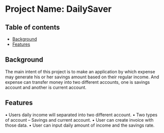 # Project Name: DailySaver

## Table of contents
* [Background](#background)
* [Features](#features)

## Background
The main intent of this project is to make an application by which expense may generate his or her savings amount based on their regular
income. And expense can transfer money into two different accounts, one is savings account and another is current account.

## Features
•	Users daily income will separated into two different account.
•	Two types of account – Savings and current account.
•	User can create invoice with those data.
•	User can input daily amount of income and the savings rate.

